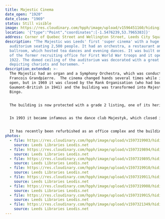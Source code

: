 ```yaml
---
title: Majestic Cinema
date_open: "1920"
date_close: "1969"
status: Still visible
image: https://res.cloudinary.com/hpph/image/upload/v1596451160/hidinginplainsight/majesticcinema.svg
location: '{"type":"Point","coordinates":[-1.5476239,53.7965383]}'
address: Corner of Quebec Street and Wellington Street, Leeds City Square
description: "The Majestic was Leeds' first 'super cinema' with a huge
  auditorium seating 2,500 people. It had an orchestra, a restaurant and a
  ballroom, which hosted tea dances and evening dances. It was built on the site
  of the former recruiting office for First World War troops and it opened in
  1922. The domed ceiling of the auditorium was decorated with a great frieze
  depicting chariots and horsemen. "
description_extended: >-
  The Majestic had an organ and a Symphony Orchestra, which was conducted by
  Francois Grandpierre.  The cinema changed hands several times while it was
  open, but in 1969 it was closed by the Rank Organisation (who had bought
  Gaumont-British in 1941) and the building was transformed into Majestic
  Bingo. 


  The building is now protected with a grade 2 listing, one of its heritage features is the 'marmo' terracotta tiling of its facade which was made by Leeds Fireclay of Burmantofts. 


  In 1993 it became infamous as the dance club Majestyk, which closed in 2006. A fire broke out in 2014 which destroyed the roof and put the building beyond use for some time. 


  It has recently been refurbished as an office complex and the building will soon be home to Channel 4's Northern headquarters.
photos:
  - file: https://res.cloudinary.com/hpph/image/upload/v1597319903/hidinginplainsight/Majestic_Cinema_Leeds_Libraries_10108.jpg
    source: Leeds Libraries Leodis.net
  - file: https://res.cloudinary.com/hpph/image/upload/v1597319894/hidinginplainsight/Majestic_Cinema_Leeds_Libraries_511.jpg
    source: Leeds Libraries Leodis.net
  - file: https://res.cloudinary.com/hpph/image/upload/v1597319895/hidinginplainsight/Majestic_Cinema_Leeds_Libraries_2002129_81084842.jpg
    source: Leeds Libraries Leodis.net
  - file: https://res.cloudinary.com/hpph/image/upload/v1597319910/hidinginplainsight/Majestic_Cinema_Leeds_Libraries_3603.jpg
    source: Leeds Libraries Leodis.net
  - file: https://res.cloudinary.com/hpph/image/upload/v1597319911/hidinginplainsight/Majestic_Cinema_Leeds_Libraries_3949.jpg
    source: Leeds Libraries Leodis.net
  - file: https://res.cloudinary.com/hpph/image/upload/v1597319908/hidinginplainsight/Majestic_Cinema_Leeds_Libraries_3945.jpg
    source: Leeds Libraries Leodis.net
  - file: https://res.cloudinary.com/hpph/image/upload/v1597319915/hidinginplainsight/Majestic_Cinema_Leeds_Libraries_563.jpg
    source: Leeds Libraries Leodis.net
  - file: https://res.cloudinary.com/hpph/image/upload/v1597321349/hidinginplainsight/Majestic_Cinema_Leeds_Museums_and_Galleries_201122_171752.jpg
    source: Leeds Libraries Leodis.net
---
```

